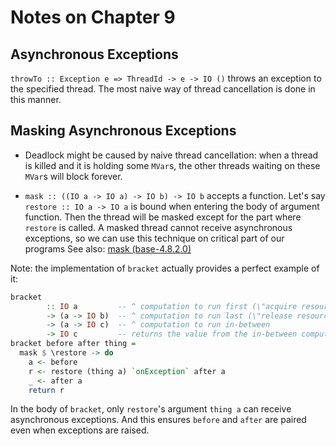 # Notes on Chapter 9

## Asynchronous Exceptions

`throwTo :: Exception e => ThreadId -> e -> IO ()` throws an exception
to the specified thread. The most naive way of thread cancellation is
done in this manner.

## Masking Asynchronous Exceptions

* Deadlock might be caused by naive thread cancellation:
  when a thread is killed and it is holding some `MVar`s,
  the other threads waiting on these `MVar`s will block forever.

* `mask :: ((IO a -> IO a) -> IO b) -> IO b` accepts a function.
  Let's say `restore :: IO a -> IO a` is bound when entering
  the body of argument function. Then the thread will be masked
  except for the part where `restore` is called.
  A masked thread cannot receive asynchronous exceptions,
  so we can use this technique on critical part of our programs
  See also: [mask (base-4.8.2.0)](https://hackage.haskell.org/package/base-4.8.2.0/docs/Control-Exception.html#v:mask)

Note: the implementation of `bracket` actually provides a perfect example of it:

```haskell
bracket
        :: IO a         -- ^ computation to run first (\"acquire resource\")
        -> (a -> IO b)  -- ^ computation to run last (\"release resource\")
        -> (a -> IO c)  -- ^ computation to run in-between
        -> IO c         -- returns the value from the in-between computation
bracket before after thing =
  mask $ \restore -> do
    a <- before
    r <- restore (thing a) `onException` after a
    _ <- after a
    return r
```

In the body of `bracket`, only `restore`'s argument `thing a` can receive asynchronous
exceptions. And this ensures `before` and `after` are paired even when exceptions are raised.
